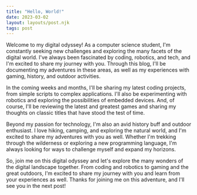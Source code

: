 ```yaml
---
title: "Hello, World!"
date: 2023-03-02
layout: layouts/post.njk
tags: post
---
```


Welcome to my digital odyssey! As a computer science student, I'm constantly seeking new challenges and exploring the many facets of the digital world. I've always been fascinated by coding, robotics, and tech, and I'm excited to share my journey with you. Through this blog, I'll be documenting my adventures in these areas, as well as my experiences with gaming, history, and outdoor activities.

In the coming weeks and months, I'll be sharing my latest coding projects, from simple scripts to complex applications. I'll also be experimenting with robotics and exploring the possibilities of embedded devices. And, of course, I'll be reviewing the latest and greatest games and sharing my thoughts on classic titles that have stood the test of time.

Beyond my passion for technology, I'm also an avid history buff and outdoor enthusiast. I love hiking, camping, and exploring the natural world, and I'm excited to share my adventures with you as well. Whether I'm trekking through the wilderness or exploring a new programming language, I'm always looking for ways to challenge myself and expand my horizons.

So, join me on this digital odyssey and let's explore the many wonders of the digital landscape together. From coding and robotics to gaming and the great outdoors, I'm excited to share my journey with you and learn from your experiences as well. Thanks for joining me on this adventure, and I'll see you in the next post!
